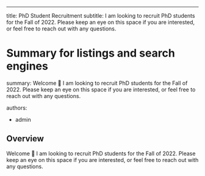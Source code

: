 ---
title: PhD Student Recruitment
subtitle: I am looking to recruit PhD students for the Fall of 2022. Please keep an eye on this space if you are interested, or feel free to reach out with any questions.

# Summary for listings and search engines
summary: Welcome 👋  I am looking to recruit PhD students for the Fall of 2022. Please keep an eye on this space if you are interested, or feel free to reach out with any questions.

authors:
- admin

## Overview

Welcome 👋  I am looking to recruit PhD students for the Fall of 2022. Please keep an eye on this space if you are interested, or feel free to reach out with any questions.

